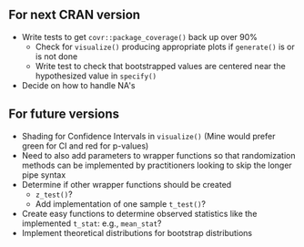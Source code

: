 ## For next CRAN version

- Write tests to get `covr::package_coverage()` back up over 90%
  - Check for `visualize()` producing appropriate plots if `generate()` is or is
  not done
  - Write test to check that bootstrapped values are centered near the 
  hypothesized value in `specify()`
- Decide on how to handle NA's

## For future versions

- Shading for Confidence Intervals in `visualize()` (Mine would prefer green
for CI and red for p-values)
- Need to also add parameters to wrapper functions so that randomization
methods can be implemented by practitioners looking to skip the longer pipe syntax
- Determine if other wrapper functions should be created 
    - `z_test()`? 
    - Add implementation of one sample `t_test()`?
- Create easy functions to determine observed statistics like the implemented
`t_stat`: e.g., `mean_stat`?
- Implement theoretical distributions for bootstrap distributions